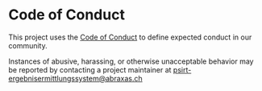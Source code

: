 # Code of Conduct
 
This project uses the [Code of Conduct](https://github.com/abraxas-labs/voting-ausmittlung-docs/blob/main/CODE_OF_CONDUCT.md) to define expected conduct in our community.

Instances of abusive, harassing, or otherwise unacceptable behavior may be reported by contacting a project maintainer at psirt-ergebnisermittlungssystem@abraxas.ch